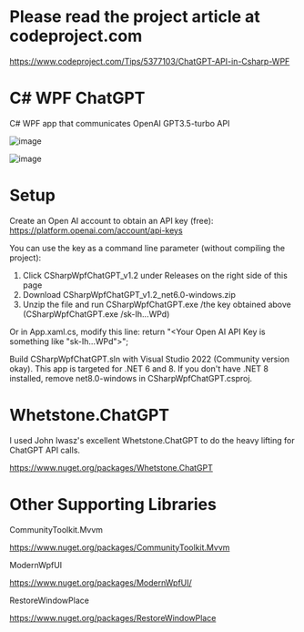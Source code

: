 # Please read the project article at codeproject.com
https://www.codeproject.com/Tips/5377103/ChatGPT-API-in-Csharp-WPF

# C# WPF ChatGPT
C# WPF app that communicates OpenAI GPT3.5-turbo API

![image](https://github.com/psun247/CSharpWpfChatGPT/assets/31531761/6a73a4e9-a29d-450d-9ef0-d1151651a4bb)

![image](https://github.com/psun247/CSharpWpfChatGPT/assets/31531761/97370b00-367e-4882-a52b-dd4beaa631b4)

# Setup
Create an Open AI account to obtain an API key (free):
https://platform.openai.com/account/api-keys

You can use the key as a command line parameter (without compiling the project):
1. Click CSharpWpfChatGPT_v1.2 under Releases on the right side of this page
2. Download CSharpWpfChatGPT_v1.2_net6.0-windows.zip
3. Unzip the file and run CSharpWpfChatGPT.exe /the key obtained above (CSharpWpfChatGPT.exe /sk-Ih...WPd)

Or in App.xaml.cs, modify this line:
return "<Your Open AI API Key is something like \"sk-Ih...WPd\">";

Build CSharpWpfChatGPT.sln with Visual Studio 2022 (Community version okay).  This app is targeted for .NET 6 and 8.  If you don't have .NET 8 installed, remove net8.0-windows in CSharpWpfChatGPT.csproj.

# Whetstone.ChatGPT
I used John Iwasz's excellent Whetstone.ChatGPT to do the heavy lifting for ChatGPT API calls.

https://www.nuget.org/packages/Whetstone.ChatGPT

# Other Supporting Libraries
CommunityToolkit.Mvvm
 
https://www.nuget.org/packages/CommunityToolkit.Mvvm
 
ModernWpfUI
 
https://www.nuget.org/packages/ModernWpfUI/
 
RestoreWindowPlace

https://www.nuget.org/packages/RestoreWindowPlace

